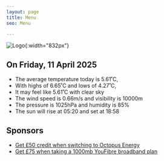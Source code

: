 ```yaml
---
layout: page
title: Menu
seo: Menu

---
```


![Logo](/images/logo.jpg){:width="832px"}

<!-- weather_marker starts -->
## On Friday, 11 April 2025

- The average temperature today is 5.61˚C,
- With highs of 6.65˚C and lows of 4.27˚C,
- It may feel like 5.61˚C with clear sky
- The wind speed is 0.66m/s and visibility is 10000m
- The pressure is 1025hPa and humidity is 85%
- The sun will rise at 05:20 and set at 18:58

<!-- weather_marker ends -->

## Sponsors

- [Get £50 credit when switching to Octopus Energy](https://bit.ly/3oD1nnS)
- [Get £75 when taking a 1000mb YouFibre broadband plan](https://aklam.io/91zWhU?)



